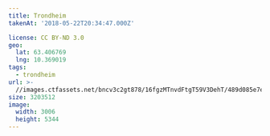 ```yaml
---
title: Trondheim
takenAt: '2018-05-22T20:34:47.000Z'

license: CC BY-ND 3.0
geo:
  lat: 63.406769
  lng: 10.369019
tags:
  - trondheim
url: >-
  //images.ctfassets.net/bncv3c2gt878/16fgzMTnvdFtgT59V3DehT/489d085e7eb7269c4d414e411102a94e/trondheim_40480502880_o
size: 3203512
image:
  width: 3006
  height: 5344
---
```

